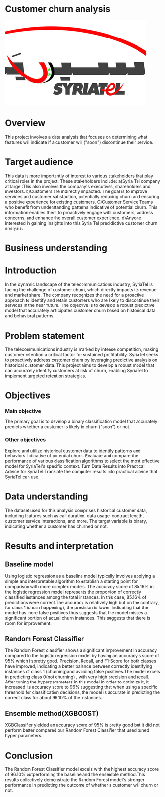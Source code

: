 # Customer churn analysis

![logo](https://github.com/mumbikariuki/Phase4-project/blob/main/logo/2011-634524812437378998-737.jpg)

# Overview
 This project involves a data analysis that focuses on determining what features will indicate if a customer will ("soon") discontinue their service.
    
# Target audience
This data is more importantly of interest to various stakeholders that  play critical roles in the project. These stakeholders include:      a)Syria Tel company at large :This also involves the company's executives, shareholders and investors.
b)Customers are indirectly impacted. The goal is to improve services and customer satisfaction, potentially reducing churn and ensuring a positive experience for existing customers.
C)Customer Service Teams  who benefit from understanding patterns indicative of potential churn. This information enables them to proactively engage with customers, address concerns, and enhance the overall customer experience.
d)Anyone interested in gaining insights into this Syria Tel predidictive customer churn analysis.

# Business understanding
# Introduction

In the dynamic landscape of the telecommunications industry, SyriaTel is facing the challenge of customer churn, which directly impacts its revenue and market share. The company recognizes the need for a proactive approach to identify and retain customers who are likely to discontinue their services in the near future. The objective is to develop a robust predictive model that accurately anticipates customer churn based on historical data and behavioral patterns. 

# Problem statement
The telecommunications industry is marked by intense competition, making customer retention a critical factor for sustained profitability. SyriaTel seeks to proactively address customer churn by leveraging predictive analysis on historical customer data. This project aims to develop a robust model that can accurately identify customers at risk of churn, enabling SyriaTel to implement targeted retention strategies.

# Objectives
### Main objective
The primary goal is to develop a binary classification model that accurately predicts whether a customer is likely to churn ("soon") or not.

### Other objectives
Explore and utilize historical customer data to identify patterns and behaviors indicative of potential churn.
Evaluate and compare the performance of various classification algorithms to select the most effective model for SyriaTel's specific context.
Turn Data Results into Practical Advice for SyriaTel:Translate the computer results into practical advice that SyriaTel can use.

# Data understanding
The dataset used for this analysis comprises historical customer data, including features such as call duration, data usage, contract length, customer service interactions, and more. The target variable is binary, indicating whether a customer has churned or not.

# Results and interpretation
## Baseline model
Using logistic regression as a baseline model typically involves applying a simple and interpretable algorithm to establish a starting point for comparison with more complex models.
The accuracy score of 85.16% in the logistic regression model  represents the proportion of correctly classified instances among the total instances. In this case, 85.16% of predictions were correct.The accuracy is relatively high but on the contrary, for class 1 (churn happening), the precision is lower, indicating that the model has more false positives thus suggests that the model misses a significant portion of actual churn instances.
This suggests that there is room for improvement.

## Random Forest Classifier
The Random Forest classifier shows a significant improvement in accuracy compared to the logistic regression model by having an accuracy s score of 95% which i spretty good.
Precision, Recall, and F1-Score for both classes have improved, indicating a better balance between correctly identifying instances of class 1 (churning)and avoiding false positives.The model excels in predicting class 0(not churning) , with very high precision and recall.
After tuning the hyperparameters in this model in order to optimize it, it increased its accuracy score to 96% suggesting that  when using a specific threshold for classification decisions, the model is accurate in predicting the correct class for about 96.10% of the instances.

## Ensemble method(XGBOOST)
XGBClassifier yielded an  accuracy score of 95% is pretty good but it did not perform better compared our Random Forest Classifier that used tuned hyper parameters.

# Conclusion
The Random Forest Classifier  model excels with the highest accuracy score of 96.10% outperforming the baseline and the ensemble method.This results collectively demonstrate the Random Forest model's stronger performance in predicting rhe outcome of whether a customer will churn or not.